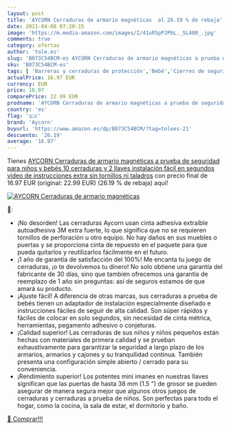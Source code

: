 ```yaml
---
layout: post
title: 'AYCORN Cerraduras de armario magnéticas  al 26.19 % de rebaja'
date: 2021-04-08 07:20:15
image: 'https://m.media-amazon.com/images/I/41uR5pPJPbL._SL400_.jpg'
comments: true
category: ofertas
author: 'tole.es'
slug: 'B073C54BCM-es AYCORN Cerraduras de armario magnéticas a prueba de...'
sku: 'B073C54BCM-es'
tags: [ 'Barreras y cerraduras de protección','Bebé','Cierres de seguridad para armarios','Seguridad','aycorn','bebés', ]
actualPrice: 16.97 EUR
currency: EUR
price: 16.97
comparePrice: 22.99 EUR
prodname: 'AYCORN Cerraduras de armario magnéticas a prueba de seguridad para niños y bebés  10 cerraduras y 2 llaves  instalación fácil en segundos  video de instrucciones extra  sin tornillos ni taladros'
country: 'es'
flag: '🇪🇸'
brand: 'Aycorn'
buyurl: 'https://www.amazon.es/dp/B073C54BCM/?tag=tolees-21'
descuento: '26.19'
average: '16.97'
---
```


Tienes [AYCORN Cerraduras de armario magnéticas a prueba de seguridad para niños y bebés  10 cerraduras y 2 llaves  instalación fácil en segundos  video de instrucciones extra  sin tornillos ni taladros](https://www.amazon.es/dp/B073C54BCM/?tag=tolees-21) con precio final de  16.97 EUR (original: 22.99 EUR) (26.19 %  de rebaja) aqui!

[![AYCORN Cerraduras de armario magnéticas ](https://m.media-amazon.com/images/I/41uR5pPJPbL._SL400_.jpg)](https://www.amazon.es/dp/B073C54BCM/?tag=tolees-21)

🔎:

- ¡No desorden! Las cerraduras Aycorn usan cinta adhesiva extraíble autoadhesiva 3M extra fuerte, lo que significa que no se requieren tornillos de perforación u otro equipo. No hay daños en sus muebles o puertas y se proporciona cinta de repuesto en el paquete para que pueda quitarlos y reutilizarlos fácilmente en el futuro.
- ¡1 año de garantía de satisfacción del 100%! Me encanta tu juego de cerraduras, ¡o te devolvemos tu dinero! No solo obtiene una garantía del fabricante de 30 días, sino que también ofrecemos una garantía de reemplazo de 1 año sin preguntas: así de seguros estamos de que amará su producto.
- ¡Ajuste fácil! A diferencia de otras marcas, sus cerraduras a prueba de bebés tienen un adaptador de instalación especialmente diseñado e instrucciones fáciles de seguir de alta calidad. Son súper rápidos y fáciles de colocar en solo segundos, sin necesidad de cinta métrica, herramientas, pegamento adhesivo o conjeturas.
- ¡Calidad superior! Las cerraduras de sus niños y niños pequeños están hechas con materiales de primera calidad y se prueban exhaustivamente para garantizar la seguridad a largo plazo de los armarios, armarios y cajones y su tranquilidad continua. También presenta una configuración simple abierto / cerrado para su conveniencia.
- ¡Rendimiento superior! Los potentes mini imanes en nuestras llaves significan que las puertas de hasta 38 mm (1.5 ") de grosor se pueden asegurar de manera segura mejor que algunos otros juegos de cerraduras y cerraduras a prueba de niños. Son perfectas para todo el hogar, como la cocina, la sala de estar, el dormitorio y baño.

[🛒 Comprar!!!](https://www.amazon.es/dp/B073C54BCM/?tag=tolees-21)
